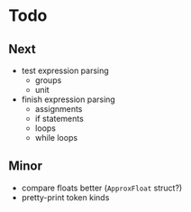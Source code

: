 # Todo

## Next

- test expression parsing
  - groups
  - unit
- finish expression parsing
  - assignments
  - if statements
  - loops
  - while loops

## Minor

- compare floats better (`ApproxFloat` struct?)
- pretty-print token kinds
